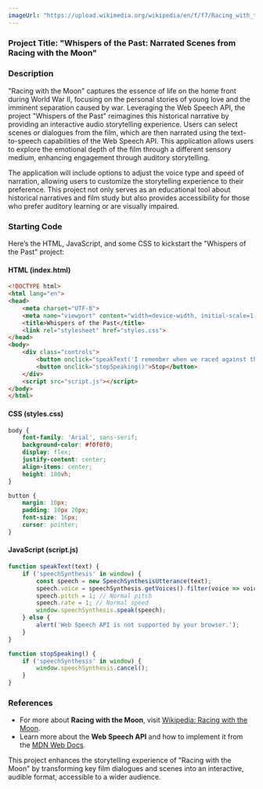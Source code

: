 ```yaml
---
imageUrl: "https://upload.wikimedia.org/wikipedia/en/f/f7/Racing_with_the_moon.jpg"
---
```


### Project Title: **"Whispers of the Past: Narrated Scenes from Racing with the Moon"**

### Description
"Racing with the Moon" captures the essence of life on the home front during World War II, focusing on the personal stories of young love and the imminent separation caused by war. Leveraging the Web Speech API, the project "Whispers of the Past" reimagines this historical narrative by providing an interactive audio storytelling experience. Users can select scenes or dialogues from the film, which are then narrated using the text-to-speech capabilities of the Web Speech API. This application allows users to explore the emotional depth of the film through a different sensory medium, enhancing engagement through auditory storytelling.

The application will include options to adjust the voice type and speed of narration, allowing users to customize the storytelling experience to their preference. This project not only serves as an educational tool about historical narratives and film study but also provides accessibility for those who prefer auditory learning or are visually impaired.

### Starting Code
Here’s the HTML, JavaScript, and some CSS to kickstart the "Whispers of the Past" project:

#### HTML (index.html)
```html
<!DOCTYPE html>
<html lang="en">
<head>
    <meta charset="UTF-8">
    <meta name="viewport" content="width=device-width, initial-scale=1.0">
    <title>Whispers of the Past</title>
    <link rel="stylesheet" href="styles.css">
</head>
<body>
    <div class="controls">
        <button onclick="speakText('I remember when we raced against the moon, not knowing what the future held.')">Play Scene</button>
        <button onclick="stopSpeaking()">Stop</button>
    </div>
    <script src="script.js"></script>
</body>
</html>
```

#### CSS (styles.css)
```css
body {
    font-family: 'Arial', sans-serif;
    background-color: #f0f0f0;
    display: flex;
    justify-content: center;
    align-items: center;
    height: 100vh;
}

button {
    margin: 10px;
    padding: 10px 20px;
    font-size: 16px;
    cursor: pointer;
}
```

#### JavaScript (script.js)
```javascript
function speakText(text) {
    if ('speechSynthesis' in window) {
        const speech = new SpeechSynthesisUtterance(text);
        speech.voice = speechSynthesis.getVoices().filter(voice => voice.lang === 'en-US')[0]; // Choose an English voice
        speech.pitch = 1; // Normal pitch
        speech.rate = 1; // Normal speed
        window.speechSynthesis.speak(speech);
    } else {
        alert('Web Speech API is not supported by your browser.');
    }
}

function stopSpeaking() {
    if ('speechSynthesis' in window) {
        window.speechSynthesis.cancel();
    }
}
```

### References
- For more about **Racing with the Moon**, visit [Wikipedia: Racing with the Moon](https://en.wikipedia.org/wiki/Racing_with_the_Moon).
- Learn more about the **Web Speech API** and how to implement it from the [MDN Web Docs](https://developer.mozilla.org/en-US/docs/Web/API/Web_Speech_API).

This project enhances the storytelling experience of "Racing with the Moon" by transforming key film dialogues and scenes into an interactive, audible format, accessible to a wider audience.